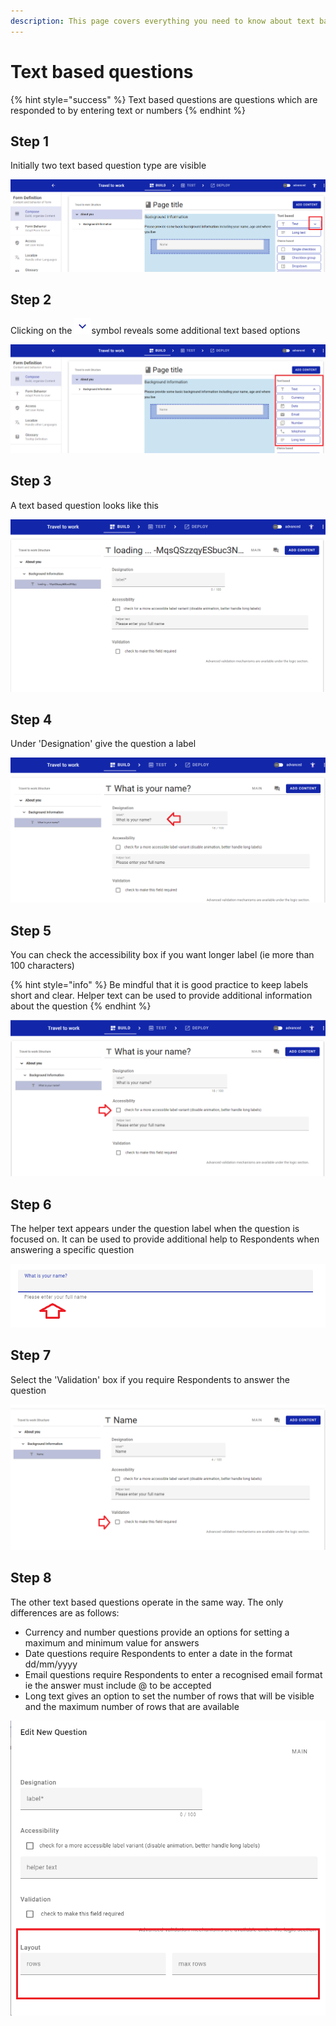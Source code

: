 ```yaml
---
description: This page covers everything you need to know about text based questions
---
```


# Text based questions

{% hint style="success" %}
Text based questions are questions which are responded to by entering text or numbers
{% endhint %}

## Step 1

Initially two text based question type are visible &#x20;

![](<../../../.gitbook/assets/image (315).png>)

## Step 2

Clicking on the ![](<../../../.gitbook/assets/image (320).png>)symbol reveals some additional text based options

![](<../../../.gitbook/assets/image (316) (1).png>)

## Step 3

A text based question looks like this

![](<../../../.gitbook/assets/image (316).png>)

## Step 4

Under 'Designation' give the question a label

![](<../../../.gitbook/assets/image (323).png>)

## Step 5

You can check the accessibility box if you want longer label (ie more than 100 characters)

{% hint style="info" %}
Be mindful that it is good practice to keep labels short and clear.  Helper text can be used to provide additional information about the question&#x20;
{% endhint %}

![](<../../../.gitbook/assets/image (327).png>)

&#x20;

## Step 6

The helper text appears under the question label when the question is focused on.  It can be used to provide additional help to Respondents when answering a specific question

![](<../../../.gitbook/assets/image (312).png>)

## Step 7

Select the 'Validation' box if you require Respondents to answer the question

![](<../../../.gitbook/assets/image (321).png>)

## Step 8

The other text based questions operate in the same way.  The only differences are as follows:

* Currency and number questions provide an options for setting a maximum and minimum value for answers
* Date questions require Respondents to enter a date in the format dd/mm/yyyy
* Email questions require Respondents to enter a recognised email format ie the answer must include @ to be accepted
* Long text gives an option to set the number of rows that will be visible and the maximum number of rows that are available

![](<../../../.gitbook/assets/image (328).png>)
